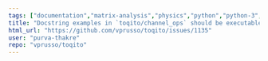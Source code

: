 ```yaml
---
tags: ["documentation","matrix-analysis","physics","python","python-3","quantum","quantum-computing","quantum-information","unitaryhack"]
title: "Docstring examples in `toqito/channel_ops` should be executable"
html_url: "https://github.com/vprusso/toqito/issues/1135"
user: "purva-thakre"
repo: "vprusso/toqito"
---
```


